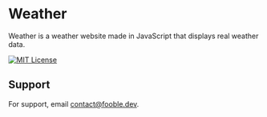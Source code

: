 
# Weather

Weather is a weather website made in JavaScript that displays real weather data.


[![MIT License](https://img.shields.io/badge/License-MIT-green.svg)](https://opensource.org/license/mit/)

## Support

For support, email [contact@fooble.dev](mailto:contact@fooble.dev).

